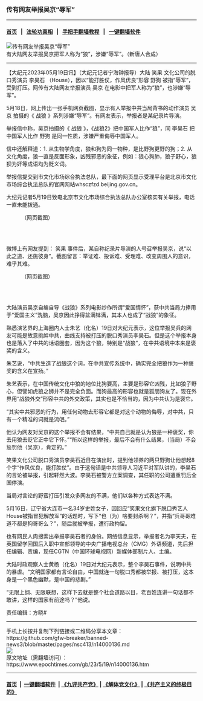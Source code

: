 ### 传有网友举报吴京“辱军”
------------------------

#### [首页](https://github.com/gfw-breaker/banned-news3/blob/master/README.md) &nbsp;&nbsp;|&nbsp;&nbsp; [法轮功真相](https://github.com/begood0513/basic/blob/master/README.md)  &nbsp;&nbsp;|&nbsp;&nbsp; [手把手翻墙教程](https://github.com/gfw-breaker/guides/wiki)  &nbsp;&nbsp;|&nbsp;&nbsp; [一键翻墙软件](https://github.com/gfw-breaker/nogfw/blob/master/README.md)  



<div><img alt="传有网友举报吴京“辱军”" class="attachment-djy_600_400 size-djy_600_400 wp-post-image" src="https://i.epochtimes.com/assets/uploads/2023/05/id14000165-v2-59d1622197-1-800x450-600x400.jpeg"/>
<div class="caption">
 有大陆网友举报吴京把军人称为“狼”，涉嫌“辱军”。（新唐人合成）
</div></div><hr/>


<div><p>
 【大纪元2023年05月19日讯】（大纪元记者宁海钟报导）大陆
 <ok href="https://www.epochtimes.com/gb/tag/%E7%AC%91%E6%9E%9C.html">
  笑果
 </ok>
 文化公司的脱口秀演员
 <ok href="https://www.epochtimes.com/gb/tag/%E6%9D%8E%E6%98%8A%E7%9F%B3.html">
  李昊石
 </ok>
 （House），因以“能打胜仗，作风优良”形容
 <ok href="https://www.epochtimes.com/gb/tag/%E9%87%8E%E7%8B%97.html">
  野狗
 </ok>
 被指“辱军”，受到打压。网传有大陆网友举报演员
 <ok href="https://www.epochtimes.com/gb/tag/%E5%90%B4%E4%BA%AC.html">
  吴京
 </ok>
 在电影中把军人称为“狼”，也涉嫌“辱军”。
</p>
<p>
 5月18日，网上传出一张手机网页截图，显示有人举报中共当局背书的动作演员
 <ok href="https://www.epochtimes.com/gb/tag/%E5%90%B4%E4%BA%AC.html">
  吴京
 </ok>
 拍摄的《
 <ok href="https://www.epochtimes.com/gb/tag/%E6%88%98%E7%8B%BC.html">
  战狼
 </ok>
 》系列涉嫌“辱军”。有网友表示，举报者是某纪录片导演。
</p>
<p>
 举报信中称，吴京拍摄的《
 <ok href="https://www.epochtimes.com/gb/tag/%E6%88%98%E7%8B%BC.html">
  战狼
 </ok>
 》，《战狼2》把中国军人比作“狼”，同
 <ok href="https://www.epochtimes.com/gb/tag/%E6%9D%8E%E6%98%8A%E7%9F%B3.html">
  李昊石
 </ok>
 把中国军人比作
 <ok href="https://www.epochtimes.com/gb/tag/%E9%87%8E%E7%8B%97.html">
  野狗
 </ok>
 是同一性质，涉嫌严重侮辱中国军人。
</p>
<p>
 信中还解释道：1. 从生物学角度，狼和狗为同一物种，是比野狗更野的狗；2. 从文化角度，狼一直是反面形象，凶残邪恶的象征，例如：狼心狗肺，狼子野心，狼狈为奸等成语均为贬义词。
</p>
<p>
 举报信提交到市文化市场综合执法总队，最下面的网页显示受理平台是北京市文化市场综合执法总队的官网网站whsczfzd.beijing.gov.cn。
</p>
<p>
 大纪元记者5月19日致电北京市文化市场综合执法总队办公室核实有关举报，电话一直未能拨通。
</p>
<figure aria-describedby="caption-attachment-14000149" class="wp-caption aligncenter" id="attachment_14000149" style="width: 472px">
 <ok href="https://i.epochtimes.com/assets/uploads/2023/05/id14000149-FwbHo4raYAAIk5h.jpeg" target="_blank">
  <img alt="" class="size-full wp-image-14000149" src="https://i.epochtimes.com/assets/uploads/2023/05/id14000149-FwbHo4raYAAIk5h.jpeg"/>
 </ok>
 <br/><figcaption class="wp-caption-text" id="caption-attachment-14000149">
  （网页截图）
 </figcaption><br/>
</figure><br/>
<p>
 微博上有网友提到：
 <ok href="https://www.epochtimes.com/gb/tag/%E7%AC%91%E6%9E%9C.html">
  笑果
 </ok>
 事件后，某自称纪录片导演的人号召举报吴京，说“以此之道、还施彼身”。截图留言：举证难、投诉难、受理难、改变周围人的意识，难乎其难。
</p>
<figure aria-describedby="caption-attachment-14000152" class="wp-caption aligncenter" id="attachment_14000152" style="width: 600px">
 <ok href="https://i.epochtimes.com/assets/uploads/2023/05/id14000152-cf882006638c9585b5129ea663a2171c.png" target="_blank">
  <img alt="" class="size-large wp-image-14000152" src="https://i.epochtimes.com/assets/uploads/2023/05/id14000152-cf882006638c9585b5129ea663a2171c-600x282.png"/>
 </ok>
 <br/><figcaption class="wp-caption-text" id="caption-attachment-14000152">
  （网页截图）
 </figcaption><br/>
</figure><br/>
<p>
 大陆演员吴京自编自导《战狼》系列电影炒作所谓“爱国情怀”，获中共当局力捧用于“爱国主义”洗脑，吴京因此挣得盆满钵满，其本人也成了“战狼”的象征。
</p>
<p>
 熟悉演艺界的上海圈内人士朱艺（化名）19日对大纪元表示，这位举报吴兵的网友可能是故意挑衅中共，曲线支持被打压的脱口秀演员李昊石。但是这个举报本身也是落入了中共的话语圈套，因为这个狼，特别是“战狼”，在中共语境中本来是褒奖的含义。
</p>
<p>
 朱艺说，“中共生造了战狼这个词，在中共宣传系统中，确实完全把狼作为一种褒奖的含义在宣扬。”
</p>
<p>
 朱艺表示，在中国传统文化中狼的地位比狗要高，主要是形容它凶残，比如狼子野心，但譬如虎狼之狮并不是完全负面。而狗最高的形容也就是狐朋狗友了。现在外界用“战狼外交”形容中共的外交政策，其实也是不恰当的，因为中共认为是褒它。
</p>
<p>
 “其实中共邪恶的行为，用任何动物去形容它都是对这个动物的侮辱，对中共，只有一个精准的词就是流氓。”
</p>
<p>
 他认为网友对吴京的这个举报不会有结果，“中共自己就是认为狼是一种褒奖，你去用狼去贬它正中它下怀。”“所以这样的举报，最后不会有什么结果，（当局）不会惩罚他（吴京），肯定的。”
</p>
<p>
 笑果文化公司脱口秀演员李昊石近日在演出时，提到他领养的两只野狗让他想起8个字“作风优良，能打胜仗”。由于这句话是中共领导人习近平对军队讲的，李昊石的言论被举报，引起轩然大波。李昊石被警方立案调查，其任职的公司遭重罚后全国停演。
</p>
<p>
 当局对言论的野蛮打压引发众多网友的不满，他们以各种方式表达不满。
</p>
<p>
 5月16日，辽宁省大连市一名34岁史姓女子，因回应“笑果文化旗下脱口秀艺人House被指冒犯解放军”的话题时，写下“也（为）啥要封杀啊？”，并指“兵哥哥难道不都是狗哥哥么？”，随后就被举报，遭行政拘留。
</p>
<p>
 也有网民人肉搜索出举报李昊石者的身份。网络信息显示，举报者名为李天夫，在英国留学回国后入职中宣部领导的中央广播电视总台（CMG）外语频道，先后担任编辑、责编，现任CGTN（中国环球电视网）新媒体部制片人、主编。
</p>
<p>
 大陆时政观察人士黄杨（化名）19日对大纪元表示，整个李昊石事件，说明中共的暴虐。“文明国家都有言论自由，中国就连一句脱口秀都被举报、被打压，这本身是一个黑色幽默，是中国的悲剧。”
</p>
<p>
 “无限上纲、无限联想，这样下去就是整个社会道路以目，老百姓连讲一句话都不敢讲，这样的国家有前途吗？”他说。
</p>
<p>
 责任编辑：方晓#
</p>
</div>
<hr/>
手机上长按并复制下列链接或二维码分享本文章：<br/>
https://github.com/gfw-breaker/banned-news3/blob/master/pages/nsc413/n14000136.md <br/>
<a href='https://github.com/gfw-breaker/banned-news3/blob/master/pages/nsc413/n14000136.md'><img src='https://github.com/gfw-breaker/banned-news3/blob/master/pages/nsc413/n14000136.md.png'/></a> <br/>
原文地址（需翻墙访问）：https://www.epochtimes.com/gb/23/5/19/n14000136.htm


------------------------
#### [首页](https://github.com/gfw-breaker/banned-news3/blob/master/README.md) &nbsp;|&nbsp; [一键翻墙软件](https://github.com/gfw-breaker/nogfw/blob/master/README.md) &nbsp;| [《九评共产党》](https://github.com/gfw-breaker/9ping.md/blob/master/README.md#九评之一评共产党是什么) | [《解体党文化》](https://github.com/gfw-breaker/jtdwh.md/blob/master/README.md) | [《共产主义的终极目的》](https://github.com/gfw-breaker/gczydzjmd.md/blob/master/README.md)


<img src='http://gfw-breaker.win/banned-news3/pages/nsc413/n14000136.md' width='0px' height='0px'/>